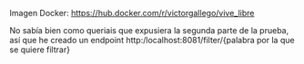 Imagen Docker: https://hub.docker.com/r/victorgallego/vive_libre

No sabía bien como queriais que expusiera la segunda parte de la prueba, así que he creado un endpoint http:/localhost:8081/filter/{palabra por la que se quiere filtrar}
